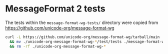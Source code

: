 # MessageFormat 2 tests

The tests within the `message-format-wg-tests/` directory were copied from https://github.com/unicode-org/message-format-wg

```sh
curl -L https://github.com/unicode-org/message-format-wg/tarball/main | tar -xz \
  && mv ./unicode-org-message-format-wg-*/test/tests ./message-format-wg-tests \
  && rm -rf ./unicode-org-message-format-wg-*
```
